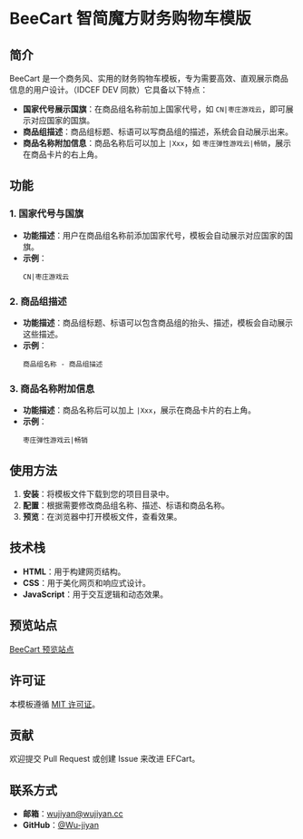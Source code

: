 # BeeCart 智简魔方财务购物车模版

## 简介

BeeCart 是一个商务风、实用的财务购物车模板，专为需要高效、直观展示商品信息的用户设计。（IDCEF DEV 同款）它具备以下特点：

- **国家代号展示国旗**：在商品组名称前加上国家代号，如 `CN|枣庄游戏云`，即可展示对应国家的国旗。
- **商品组描述**：商品组标题、标语可以写商品组的描述，系统会自动展示出来。
- **商品名称附加信息**：商品名称后可以加上 `|Xxx`，如 `枣庄弹性游戏云|畅销`，展示在商品卡片的右上角。

## 功能

### 1. 国家代号与国旗

- **功能描述**：用户在商品组名称前添加国家代号，模板会自动展示对应国家的国旗。
- **示例**：
  ```
  CN|枣庄游戏云
  ```

### 2. 商品组描述

- **功能描述**：商品组标题、标语可以包含商品组的抬头、描述，模板会自动展示这些描述。
- **示例**：
  ```
  商品组名称 - 商品组描述
  ```

### 3. 商品名称附加信息

- **功能描述**：商品名称后可以加上 `|Xxx`，展示在商品卡片的右上角。
- **示例**：
  ```
  枣庄弹性游戏云|畅销
  ```

## 使用方法

1. **安装**：将模板文件下载到您的项目目录中。
2. **配置**：根据需要修改商品组名称、描述、标语和商品名称。
3. **预览**：在浏览器中打开模板文件，查看效果。

## 技术栈

- **HTML**：用于构建网页结构。
- **CSS**：用于美化网页和响应式设计。
- **JavaScript**：用于交互逻辑和动态效果。

## 预览站点

[BeeCart 预览站点](http://111.180.198.133:28888/cart)

## 许可证

本模板遵循 [MIT 许可证](https://opensource.org/licenses/MIT)。

## 贡献

欢迎提交 Pull Request 或创建 Issue 来改进 EFCart。

## 联系方式

- **邮箱**：[wujiyan@wujiyan.cc](mailto:wujiyan@wujiyan.cc)
- **GitHub**：[@Wu-jiyan](https://github.com/Wu-jiyan)
